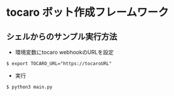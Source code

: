 tocaro ボット作成フレームワーク
==

## シェルからのサンプル実行方法
- 環境変数にtocaro webhookのURLを設定
```
$ export TOCARO_URL="https://tocaroURL"
```
- 実行
```
$ python3 main.py
```